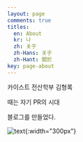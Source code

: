 ```yaml
---
layout: page
comments: true
titles:
  en: About
  kr: 나
  zh: 关于
  zh-Hans: 关于
  zh-Hant: 關於
key: page-about
---
```


카이스트 전산학부 김형록

때는 자기 PR의 시대

블로그를 만들었다.

![text](https://raw.githubusercontent.com/q0115643/my_blog/master/assets/images/zzal/believe/1.jpg){:width="300px"}
